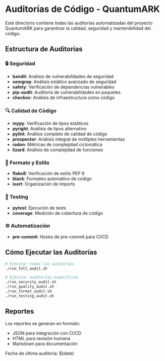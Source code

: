 # Auditorías de Código - QuantumARK

Este directorio contiene todas las auditorías automatizadas del proyecto QuantumARK para garantizar la calidad, seguridad y mantenibilidad del código.

## Estructura de Auditorías

### 🔒 Seguridad
- **bandit**: Análisis de vulnerabilidades de seguridad
- **semgrep**: Análisis estático avanzado de seguridad
- **safety**: Verificación de dependencias vulnerables
- **pip-audit**: Auditoría de vulnerabilidades en paquetes
- **checkov**: Análisis de infraestructura como código

### 🔍 Calidad de Código
- **mypy**: Verificación de tipos estáticos
- **pyright**: Análisis de tipos alternativo
- **pylint**: Análisis completo de calidad de código
- **prospector**: Análisis integral de múltiples herramientas
- **radon**: Métricas de complejidad ciclomática
- **lizard**: Análisis de complejidad de funciones

### 🎨 Formato y Estilo
- **flake8**: Verificación de estilo PEP 8
- **black**: Formateo automático de código
- **isort**: Organización de imports

### 🧪 Testing
- **pytest**: Ejecución de tests
- **coverage**: Medición de cobertura de código

### ⚙️ Automatización
- **pre-commit**: Hooks de pre-commit para CI/CD

## Cómo Ejecutar las Auditorías

```bash
# Ejecutar todas las auditorías
./run_full_audit.sh

# Ejecutar auditorías específicas
./run_security_audit.sh
./run_quality_audit.sh
./run_format_audit.sh
./run_testing_audit.sh
```

## Reportes

Los reportes se generan en formato:
- JSON para integración con CI/CD
- HTML para revisión humana
- Markdown para documentación

Fecha de última auditoría: $(date)
